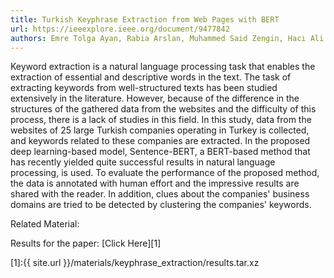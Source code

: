 ```yaml
---
title: Turkish Keyphrase Extraction from Web Pages with BERT
url: https://ieeexplore.ieee.org/document/9477842
authors: Emre Tolga Ayan, Rabia Arslan, Muhammed Said Zengin, Hacı Ali Duru, Sedat Salman ve Batuhan Bardak
---
```

 
Keyword extraction is a natural language processing task that enables the extraction of essential and descriptive words in the text. The task of extracting keywords from well-structured texts has been studied extensively in the literature. However, because of the difference in the structures of the gathered data from the websites and the difficulty of this process, there is a lack of studies in this field. In this study, data from the websites of 25 large Turkish companies operating in Turkey is collected, and keywords related to these companies are extracted. In the proposed deep learning-based model, Sentence-BERT, a BERT-based method that has recently yielded quite successful results in natural language processing, is used.   To evaluate the performance of the proposed method, the data is annotated with human effort and the impressive results are shared with the reader. In addition, clues about the companies' business domains are tried to be detected by clustering the companies' keywords.

Related Material:

Results for the paper: [Click Here][1]

[1]:{{ site.url }}/materials/keyphrase_extraction/results.tar.xz
